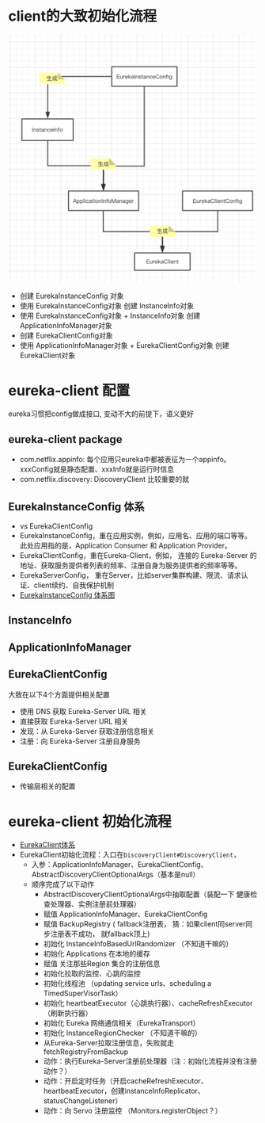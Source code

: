 # client的大致初始化流程
![](pic/03Eureka-Client%20自身初始化的过程.png)
- 创建 EurekaInstanceConfig 对象
- 使用 EurekaInstanceConfig对象 创建 InstanceInfo对象
- 使用 EurekaInstanceConfig对象 + InstanceInfo对象 创建 ApplicationInfoManager对象
- 创建 EurekaClientConfig对象
- 使用 ApplicationInfoManager对象 + EurekaClientConfig对象 创建 EurekaClient对象

# eureka-client 配置
eureka习惯把config做成接口, 变动不大的前提下，语义更好
## eureka-client package
- com.netflix.appinfo: 每个应用只eureka中都被表征为一个appinfo。 xxxConfig就是静态配置、xxxInfo就是运行时信息
- com.netflix.discovery: DiscoveryClient 比较重要的就
## EurekaInstanceConfig 体系
- vs EurekaClientConfig
 - EurekaInstanceConfig，重在应用实例，例如，应用名、应用的端口等等。此处应用指的是，Application Consumer 和 Application Provider。
 - EurekaClientConfig，重在Eureka-Client，例如， 连接的 Eureka-Server 的地址、获取服务提供者列表的频率、注册自身为服务提供者的频率等等。
 - EurekaServerConfig， 重在Server，比如server集群构建、限流、请求认证、client续约、自我保护机制
- [EurekaInstanceConfig 体系图](pic/03EurekaInstanceConfig.uml)
## InstanceInfo
## ApplicationInfoManager
## EurekaClientConfig
大致在以下4个方面提供相关配置
- 使用 DNS 获取 Eureka-Server URL 相关
- 直接获取 Eureka-Server URL 相关
- 发现：从 Eureka-Server 获取注册信息相关
- 注册：向 Eureka-Server 注册自身服务
## EurekaClientConfig
- 传输层相关的配置 

# eureka-client 初始化流程 
- [EurekaClient体系](pic/EurekaClient.uml)
- EurekaClient初始化流程：入口在`DiscoveryClient#DiscoveryClient`，
  - 入参：ApplicationInfoManager、EurekaClientConfig、AbstractDiscoveryClientOptionalArgs（基本是null）
  - 顺序完成了以下动作
      - AbstractDiscoveryClientOptionalArgs中抽取配置（装配一下 健康检查处理器、实例注册前处理器）
      - 赋值 ApplicationInfoManager、EurekaClientConfig
      - 赋值 BackupRegistry ( fallback注册表， 猜：如果client同server同步注册表不成功， 就fallback顶上)
      - 初始化 InstanceInfoBasedUrlRandomizer （不知道干嘛的）
      - 初始化 Applications 在本地的缓存
      - 赋值 关注那些Region 集合的注册信息
      - 初始化拉取的监控、心跳的监控
      - 初始化线程池 （updating service urls、scheduling a TimedSuperVisorTask）
      - 初始化 heartbeatExecutor（心跳执行器）、cacheRefreshExecutor（刷新执行器）
      - 初始化 Eureka 网络通信相关（EurekaTransport）
      - 初始化 InstanceRegionChecker （不知道干嘛的）
      - 从Eureka-Server拉取注册信息，失败就走fetchRegistryFromBackup
      - 动作：执行Eureka-Server注册前处理器（注：初始化流程并没有注册动作？）
      - 动作：开启定时任务（开启cacheRefreshExecutor、heartbeatExecutor，创建instanceInfoReplicator、statusChangeListener）
      - 动作：向 Servo 注册监控 （Monitors.registerObject？）